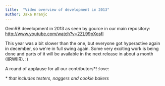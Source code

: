 ```yaml
---
title:  "Video overview of development in 2013"
author: Jaka Kranjc
---
```


GemRB development in 2013 as seen by gource in our main repository:
http://www.youtube.com/watch?v=2ZL99pXosfI

This year was a bit slower than the one, but everyone got hyperactive again in december,
so we're in full swing again. Some very exciting work is being done and parts of it will
be available in the next release in about a month (IIRWIIR). :)

A round of applause for all our contributors*! :love:


*\* that includes testers, naggers and cookie bakers*
